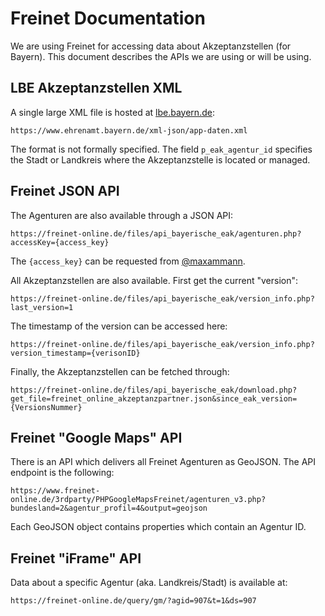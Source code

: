 # Freinet Documentation

We are using Freinet for accessing data about Akzeptanzstellen (for Bayern).
This document describes the APIs we are using or will be using.

## LBE Akzeptanzstellen XML

A single large XML file is hosted at [lbe.bayern.de](https://www.ehrenamt.bayern.de/xml-json/app-daten.xml):

```
https://www.ehrenamt.bayern.de/xml-json/app-daten.xml
```
 
The format is not formally specified. The field `p_eak_agentur_id` specifies the Stadt or Landkreis where the Akzeptanzstelle is located or managed.

## Freinet JSON API

The Agenturen are also available through a JSON API:

```
https://freinet-online.de/files/api_bayerische_eak/agenturen.php?accessKey={access_key}
```

The `{access_key}` can be requested from [@maxammann](https://github.com/maxammann).

All Akzeptanzstellen are also available. First get the current "version":

```
https://freinet-online.de/files/api_bayerische_eak/version_info.php?last_version=1
```

The timestamp of the version can be accessed here:

```
https://freinet-online.de/files/api_bayerische_eak/version_info.php?version_timestamp={verisonID}
```

Finally, the Akzeptanzstellen can be fetched through:

```
https://freinet-online.de/files/api_bayerische_eak/download.php?get_file=freinet_online_akzeptanzpartner.json&since_eak_version={VersionsNummer}
```

## Freinet "Google Maps" API

There is an API which delivers all Freinet Agenturen as GeoJSON.
The API endpoint is the following:

```
https://www.freinet-online.de/3rdparty/PHPGoogleMapsFreinet/agenturen_v3.php?bundesland=2&agentur_profil=4&output=geojson
```

Each GeoJSON object contains properties which contain an Agentur ID.

## Freinet "iFrame" API

Data about a specific Agentur (aka. Landkreis/Stadt) is available at:

```
https://freinet-online.de/query/gm/?agid=907&t=1&ds=907
```

